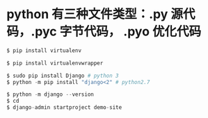 # python 有三种文件类型：.py 源代码，.pyc 字节代码， .pyo 优化代码

```python
$ pip install virtualenv

$ pip install virtualenvwrapper

$ sudo pip install Django # python 3
$ python -m pip install "django<2" # python2.7

$ python -m django --version
$ cd 
$ django-admin startproject demo-site
```
